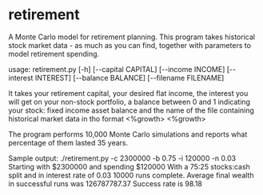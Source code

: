 # retirement
A Monte Carlo model for retirement planning.
This program takes historical stock market data - as much as you can find,
together with parameters to model retirement spending.

usage: retirement.py [-h] [--capital CAPITAL] [--income INCOME]
                     [--interest INTEREST] [--balance BALANCE]
                     [--filename FILENAME]

It takes your retirement capital, your desired flat income, 
the interest you will get on your non-stock portfolio, a balance between 0 and 1
indicating your stock: fixed income asset balance
and the name of the file containing historical market data in tho format
<Year1> <%growth>
<Year2> <%growth>

The program performs 10,000 Monte Carlo simulations and reports what percentage of them lasted 35 years.

Sample output:
./retirement.py -c 2300000 -b 0.75 -i 120000 -n 0.03
Starting with $2300000 and spending $120000
With a 75:25 stocks:cash split
and in interest rate of 0.03
10000 runs complete. Average final wealth in successful runs was 126787787.37
Success rate is 98.18

